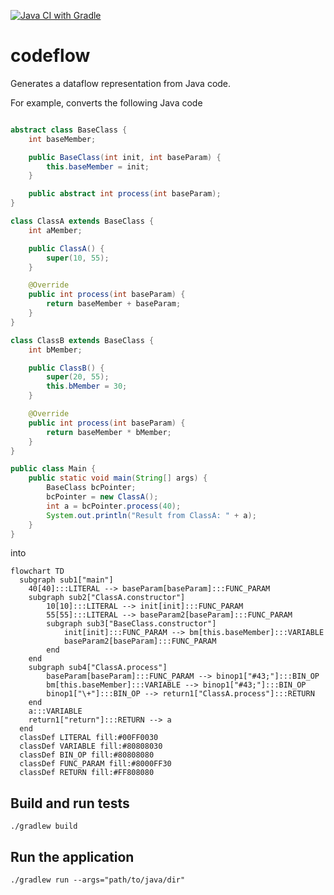[![Java CI with Gradle](https://github.com/gstiebler/codeflow/actions/workflows/gradle.yml/badge.svg)](https://github.com/gstiebler/codeflow/actions/workflows/gradle.yml)

# codeflow
Generates a dataflow representation from Java code.

For example, converts the following Java code
```java

abstract class BaseClass {
    int baseMember;

    public BaseClass(int init, int baseParam) {
        this.baseMember = init;
    }

    public abstract int process(int baseParam);
}

class ClassA extends BaseClass {
    int aMember;

    public ClassA() {
        super(10, 55);
    }

    @Override
    public int process(int baseParam) {
        return baseMember + baseParam;
    }
}

class ClassB extends BaseClass {
    int bMember;

    public ClassB() {
        super(20, 55);
        this.bMember = 30;
    }

    @Override
    public int process(int baseParam) {
        return baseMember * bMember;
    }
}

public class Main {
    public static void main(String[] args) {
        BaseClass bcPointer;
        bcPointer = new ClassA();
        int a = bcPointer.process(40);
        System.out.println("Result from ClassA: " + a);
    }
}

```

into
```mermaid
flowchart TD
  subgraph sub1["main"]
    40[40]:::LITERAL --> baseParam[baseParam]:::FUNC_PARAM
    subgraph sub2["ClassA.constructor"]
        10[10]:::LITERAL --> init[init]:::FUNC_PARAM
        55[55]:::LITERAL --> baseParam2[baseParam]:::FUNC_PARAM
        subgraph sub3["BaseClass.constructor"]
            init[init]:::FUNC_PARAM --> bm[this.baseMember]:::VARIABLE
            baseParam2[baseParam]:::FUNC_PARAM
        end
    end
    subgraph sub4["ClassA.process"]
        baseParam[baseParam]:::FUNC_PARAM --> binop1["#43;"]:::BIN_OP
        bm[this.baseMember]:::VARIABLE --> binop1["#43;"]:::BIN_OP
        binop1["\+"]:::BIN_OP --> return1["ClassA.process"]:::RETURN
    end
    a:::VARIABLE
    return1["return"]:::RETURN --> a
  end
  classDef LITERAL fill:#00FF0030
  classDef VARIABLE fill:#80808030
  classDef BIN_OP fill:#80808080
  classDef FUNC_PARAM fill:#8000FF30
  classDef RETURN fill:#FF808080
```


## Build and run tests
```shell
./gradlew build
```

## Run the application
```shell
./gradlew run --args="path/to/java/dir"
```
